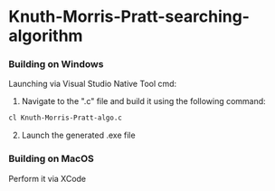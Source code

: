 # Knuth-Morris-Pratt-searching-algorithm
### Building on Windows
Launching via Visual Studio Native Tool cmd:
1) Navigate to the ".c" file and build it using the following command:
```sh
cl Knuth-Morris-Pratt-algo.c
```
2) Launch the generated .exe file
### Building on MacOS 
Perform it via XCode

